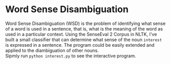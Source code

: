 # Word Sense Disambiguation


Word Sense Disambiguation (WSD) is the problem of identifying what sense of a word is used in a sentence, that is, what is the meaning of the word as used in a particular context. Using the SenseEval 2 Corpus in NLTK, I've built a small classifier that can determine what sense of the noun `interest` is expressed in a sentence. The program could be easily extended and applied to the diambiguation of other nouns.<br/>
Sipmly run `python interest.py` to see the interactive program.
